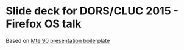 # Slide deck for DORS/CLUC 2015 - Firefox OS talk

Based on [Mte 90 presentation boilerplate](https://github.com/Mte90/Mozilla-Presentation-Boilerplate)
